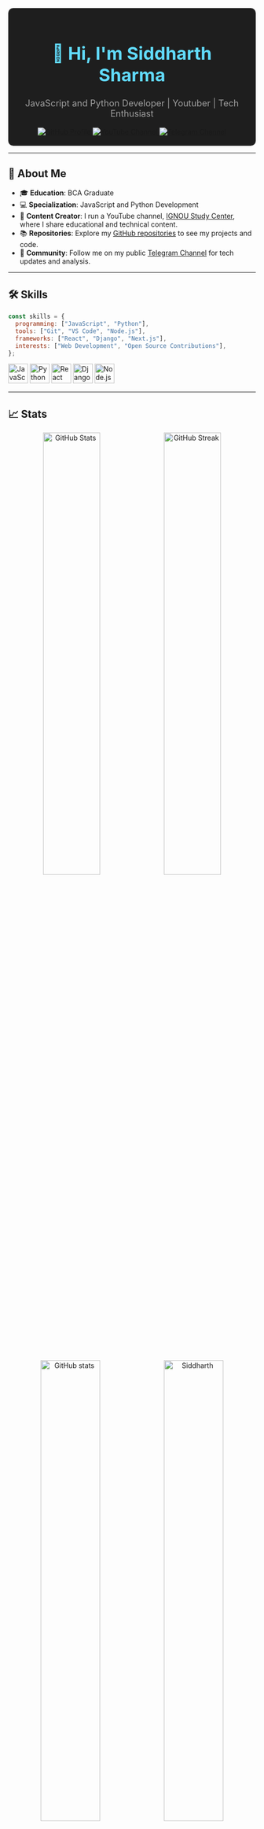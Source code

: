 
<!-- Header Section -->
<div align="center" style="background-color: #1E1E1E; padding: 20px; border-radius: 10px;">
    <h1 style="color: #61DBFB; font-size: 36px; font-weight: bold;">👋 Hi, I'm Siddharth Sharma</h1>
    <p style="color: #a0a0a0; font-size: 18px;">JavaScript and Python Developer | Youtuber | Tech Enthusiast</p>
    <a href="https://github.com/panditsiddharth">
        <img alt="GitHub Profile" src="https://img.shields.io/badge/GitHub-@panditsiddharth-%23181717?style=for-the-badge&logo=github&logoColor=white" />
    </a>
    <a href="https://www.youtube.com/ignoustudycenter">
        <img alt="YouTube Channel" src="https://img.shields.io/badge/YouTube-IGNOU Study Center-%23FF0000?style=for-the-badge&logo=youtube&logoColor=white" />
    </a>
    <a href="https://t.me/sidsanalysis">
        <img alt="Telegram Channel" src="https://img.shields.io/badge/Telegram-@sidsanalysis-%233498DB?style=for-the-badge&logo=telegram&logoColor=white" />
    </a>
</div>

---

## 🚀 About Me

- 🎓 **Education**: BCA Graduate  
- 💻 **Specialization**: JavaScript and Python Development  
- 📱 **Content Creator**: I run a YouTube channel, [IGNOU Study Center](https://www.youtube.com/ignoustudycenter), where I share educational and technical content.  
- 📚 **Repositories**: Explore my [GitHub repositories](https://github.com/panditsiddharth) to see my projects and code.  
- 🌱 **Community**: Follow me on my public [Telegram Channel](https://t.me/sidsanalysis) for tech updates and analysis.  

---

## 🛠️ Skills

```javascript
const skills = {
  programming: ["JavaScript", "Python"],
  tools: ["Git", "VS Code", "Node.js"],
  frameworks: ["React", "Django", "Next.js"],
  interests: ["Web Development", "Open Source Contributions"],
};
```

<p align="left">
    <img src="https://img.icons8.com/color/48/000000/javascript.png" alt="JavaScript" width="40" height="40"/>
    <img src="https://img.icons8.com/color/48/000000/python.png" alt="Python" width="40" height="40"/>
    <img src="https://img.icons8.com/color/48/000000/react-native.png" alt="React" width="40" height="40"/>
    <img src="https://img.icons8.com/color/48/000000/django.png" alt="Django" width="40" height="40"/>
    <img src="https://img.icons8.com/color/48/000000/nodejs.png" alt="Node.js" width="40" height="40"/>
</p>

---

## 📈 Stats

<div align="center">
    <img width="48%" src="https://github-readme-stats.vercel.app/api?username=panditsiddharth&show_icons=true&theme=radical" alt="GitHub Stats" />
    <img width="48%" src="https://github-readme-streak-stats.herokuapp.com/?user=panditsiddharth&theme=radical" alt="GitHub Streak" />
</div>

<p align="center">
  <img width="49%" src="https://github-readme-stats.vercel.app/api?username=panditsiddharth&show_icons=true&line_height=37&locale=en&bg_color=0d1117&text_color=ffffff"
       alt="GitHub stats" />
  <img width="49%" src="https://github-readme-stats.vercel.app/api/top-langs?username=panditsiddharth&langs_count=20&show_icons=true&locale=en&bg_color=0d1117&text_color=F0184E&layout=compact"
       alt="Siddharth" />
</p>
---

## 📫 Let's Connect

- 📧 Email: You can reach me via my GitHub profile.  
- 🌐 GitHub: [panditsiddharth](https://github.com/panditsiddharth)  
- 🎥 YouTube: [IGNOU Study Center](https://www.youtube.com/ignoustudycenter)  
- 💬 Telegram: Public Channel [@sidsanalysis](https://t.me/sidsanalysis) | Personal [@panditsiddharth](https://t.me/panditsiddharth)  

---

<div align="center">
    <p>✨ Thank you for visiting my profile! ✨</p>
</div>
